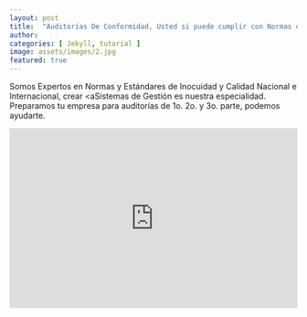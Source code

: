 ```yaml
---
layout: post
title:  "Auditorías De Conformidad, Usted si puede cumplir con Normas ó Estándares Nacionales e Internacionales "
author: 
categories: [ Jekyll, tutorial ]
image: assets/images/2.jpg
featured: true
---
```


Somos Expertos en Normas y Estándares de Inocuidad y Calidad Nacional e Internacional, crear <aSistemas de Gestión es nuestra especialidad.</a> Preparamos tu empresa para auditorías de 1o. 2o. y 3o. parte, podemos ayudarte.





<p><iframe style="width:100%;" height="315" src="https://www.youtube.com/embed/aeqWCTYT-qk?rel=0&amp;showinfo=0" frameborder="0" allowfullscreen></iframe></p>
